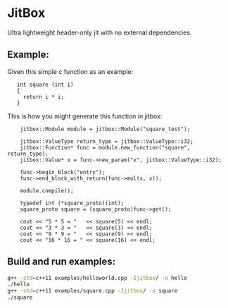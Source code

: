 # JitBox
Ultra lightweight header-only jit with no external dependencies.

## Example:
Given this simple c function as an example:
```
   int square (int i)
   {
     return i * i;
   }
```

This is how you might generate this function in jitbox:
```
    jitbox::Module module = jitbox::Module("square_test");

    jitbox::ValueType return_type = jitbox::ValueType::i32;
    jitbox::Function* func = module.new_function("square", return_type);
    jitbox::Value* x = func->new_param("x", jitbox::ValueType::i32);

    func->begin_block("entry");
    func->end_block_with_return(func->mul(x, x));

    module.compile();

    typedef int (*square_proto)(int);
    square_proto square = (square_proto)func->get();

    cout << "5 * 5 = "   << square(5) << endl;
    cout << "3 * 3 = "   << square(3) << endl;
    cout << "9 * 9 = "   << square(9) << endl;
    cout << "16 * 16 = " << square(16) << endl;
```

## Build and run examples:
```bash
g++ -std=c++11 examples/helloworld.cpp -Ijitbox/ -o hello
./hello
g++ -std=c++11 examples/square.cpp -Ijitbox/ -o square
./square
```
